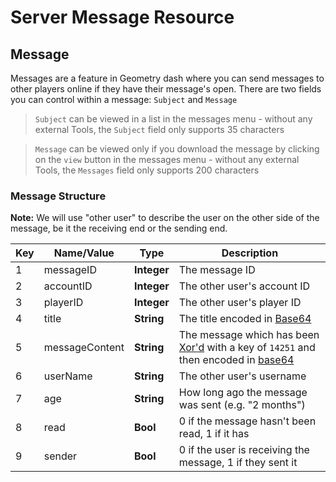# Server Message Resource

## Message

Messages are a feature in Geometry dash where you can send messages to other players online if they have their message's open. There are two fields you can control within a message: `Subject` and `Message`

> `Subject` can be viewed in a list in the messages menu - without any external Tools, the `Subject` field only supports 35 characters

> `Message` can be viewed only if you download the message by clicking on the `view` button in the messages menu - without any external Tools, the `Messages` field only supports 200 characters

### Message Structure

**Note:** We will use "other user" to describe the user on the other side of the message, be it the receiving end or the sending end.

| Key | Name/Value | Type | Description |
| --- | ---------- | ---- | ----------- |
| 1   | messageID | **Integer** | The message ID
| 2   | accountID | **Integer** | The other user's account ID
| 3   | playerID  | **Integer** | The other user's player ID
| 4   | title      | **String** | The title encoded in [Base64](/topics/encryption/base64.md)
| 5   | messageContent | **String** | The message which has been [Xor'd](/topics/encryption/xor.md) with a key of `14251` and then encoded in [base64](/topics/encryption/base64.md)
| 6   | userName   | **String** | The other user's username
| 7   | age		   | **String** | How long ago the message was sent (e.g. "2 months")
| 8	  | read	   | **Bool** | 0 if the message hasn't been read, 1 if it has
| 9	  | sender	   | **Bool** | 0 if the user is receiving the message, 1 if they sent it